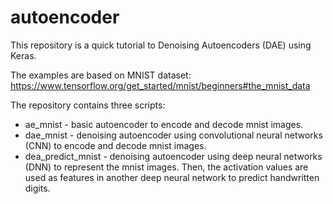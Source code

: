 # autoencoder

This repository is a quick tutorial to Denoising Autoencoders (DAE) using Keras.

The examples are based on MNIST dataset:
https://www.tensorflow.org/get_started/mnist/beginners#the_mnist_data

The repository contains three scripts:
- ae_mnist - basic autoencoder to encode and decode mnist images.
- dae_mnist - denoising autoencoder using convolutional neural networks (CNN) to encode and decode mnist images.
- dea_predict_mnist - denoising autoencoder using deep neural networks (DNN) to represent the mnist images. Then, the activation values are used as features in another deep neural network to predict handwritten digits. 

